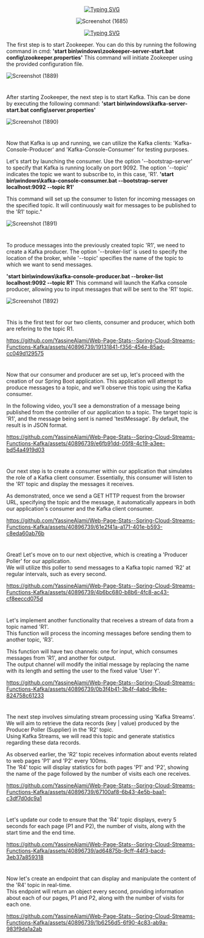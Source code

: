 
<p align="center"><a href="https://git.io/typing-svg"><img src="https://readme-typing-svg.demolab.com?font=Fira+Code&amp;pause=1000&amp;color=33F72A&amp;random=false&amp;width=435&amp;lines=Architecture&amp;center=true&amp;vCenter=true" alt="Typing SVG"></a></p>


<p align="center">
<img src="https://github.com/YassineAlami/Web-Page-Stats--Spring-Cloud-Streams-Functions-Kafka/assets/40896739/c7ca863c-f510-4b0c-a800-c12605259d0b" alt="Screenshot (1685)"></p>


<p align="center">
<a href="https://git.io/typing-svg"><img src="https://readme-typing-svg.demolab.com?font=Fira+Code&pause=1000&color=33F72A&random=false&width=435&lines=Steps&amp;center=true&amp;vCenter=true" alt="Typing SVG" /></a>
</p>


The first step is to start Zookeeper. You can do this by running the following command in cmd:
**'start bin\windows\zookeeper-server-start.bat config\zookeeper.properties'**
This command will initiate Zookeeper using the provided configuration file.

![Screenshot (1889)](https://github.com/YassineAlami/Web-Page-Stats--Spring-Cloud-Streams-Functions-Kafka/assets/40896739/19964753-a4d4-4b4e-b2b2-4ede292d2bb1)



#

After starting Zookeeper, the next step is to start Kafka. This can be done by executing the following command:
**'start bin\windows\kafka-server-start.bat config\server.properties'**

![Screenshot (1890)](https://github.com/YassineAlami/Web-Page-Stats--Spring-Cloud-Streams-Functions-Kafka/assets/40896739/817f63ea-38e6-4a2b-b195-50c2f2c23b34)


#


Now that Kafka is up and running, we can utilize the Kafka clients: 'Kafka-Console-Producer' and 'Kafka-Console-Consumer' for testing purposes.

Let's start by launching the consumer. Use the option '--bootstrap-server' to specify that Kafka is running locally on port 9092. The option '--topic' indicates the topic we want to subscribe to, in this case, 'R1'.
**'start bin\windows\kafka-console-consumer.bat --bootstrap-server localhost:9092 --topic R1'**

This command will set up the consumer to listen for incoming messages on the specified topic. It will continuously wait for messages to be published to the 'R1' topic."

![Screenshot (1891)](https://github.com/YassineAlami/Web-Page-Stats--Spring-Cloud-Streams-Functions-Kafka/assets/40896739/07b9246d-7984-4ab9-9552-9bcd8377537f)

#

To produce messages into the previously created topic 'R1', we need to create a Kafka producer. The option '--broker-list' is used to specify the location of the broker, while '--topic' specifies the name of the topic to which we want to send messages.

**'start bin\windows\kafka-console-producer.bat --broker-list localhost:9092 --topic R1'**
This command will launch the Kafka console producer, allowing you to input messages that will be sent to the 'R1' topic.

![Screenshot (1892)](https://github.com/YassineAlami/Web-Page-Stats--Spring-Cloud-Streams-Functions-Kafka/assets/40896739/e189f676-b663-4986-97de-84e3974c6ddc)

#

This is the first test for our two clients, consumer and producer, which both are refering to the topic R1.

https://github.com/YassineAlami/Web-Page-Stats--Spring-Cloud-Streams-Functions-Kafka/assets/40896739/19131841-f356-454e-85ad-cc049d129575

#

Now that our consumer and producer are set up, let's proceed with the creation of our Spring Boot application. This application will attempt to produce messages to a topic, and we'll observe this topic using the Kafka consumer. <br>

In the following video, you'll see a demonstration of a message being published from the controller of our application to a topic. The target topic is 'R1', and the message being sent is named 'testMessage'. By default, the result is in JSON format.<br>


https://github.com/YassineAlami/Web-Page-Stats--Spring-Cloud-Streams-Functions-Kafka/assets/40896739/e6fb91dd-05f8-4c19-a3ee-bd54a4919d03


#


Our next step is to create a consumer within our application that simulates the role of a Kafka client consumer. Essentially, this consumer will listen to the 'R1' topic and display the messages it receives.<br>

As demonstrated, once we send a GET HTTP request from the browser URL, specifying the topic and the message, it automatically appears in both our application's consumer and the Kafka client consumer.<br>


https://github.com/YassineAlami/Web-Page-Stats--Spring-Cloud-Streams-Functions-Kafka/assets/40896739/61e2f41a-a171-401e-b593-c8eda60ab76b

#

Great! Let's move on to our next objective, which is creating a 'Producer Poller' for our application.<br>
We will utilize this poller to send messages to a Kafka topic named 'R2' at regular intervals, such as every second. <br>


https://github.com/YassineAlami/Web-Page-Stats--Spring-Cloud-Streams-Functions-Kafka/assets/40896739/4b6bc680-b8b6-4fc8-ac43-cf8eeccd075d

#

Let's implement another functionality that receives a stream of data from a topic named 'R1'. <br>
This function will process the incoming messages before sending them to another topic, 'R3'. <br>

This function will have two channels: one for input, which consumes messages from 'R1', and another for output. <br>
The output channel will modify the initial message by replacing the name with its length and setting the user to the fixed value 'User Y'.<br>



https://github.com/YassineAlami/Web-Page-Stats--Spring-Cloud-Streams-Functions-Kafka/assets/40896739/0b3f4b41-3b4f-4abd-9b4e-824758c61233

#



The next step involves simulating stream processing using 'Kafka Streams'. We will aim to retrieve the data records (key | value) produced by the Producer Poller (Supplier) in the 'R2' topic. <br>
Using Kafka Streams, we will read this topic and generate statistics regarding these data records.<br>

As observed earlier, the 'R2' topic receives information about events related to web pages 'P1' and 'P2' every 100ms.<br>
The 'R4' topic will display statistics for both pages 'P1' and 'P2', showing the name of the page followed by the number of visits each one receives.<br>


https://github.com/YassineAlami/Web-Page-Stats--Spring-Cloud-Streams-Functions-Kafka/assets/40896739/67100af8-6b43-4e5b-baa1-c3df7d0dc9a1

#

Let's update our code to ensure that the 'R4' topic displays, every 5 seconds for each page (P1 and P2), the number of visits, along with the start time and the end time.


https://github.com/YassineAlami/Web-Page-Stats--Spring-Cloud-Streams-Functions-Kafka/assets/40896739/ad64875b-9cff-44f3-bacd-3eb37a859318

#

Now let's create an endpoint that can display and manipulate the content of the 'R4' topic in real-time. <br>
This endpoint will return an object every second, providing information about each of our pages, P1 and P2, along with the number of visits for each one.


https://github.com/YassineAlami/Web-Page-Stats--Spring-Cloud-Streams-Functions-Kafka/assets/40896739/1b6256d5-6f90-4c83-ab9a-983f9da1a2ab


